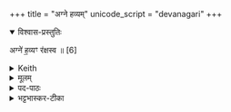 +++
title = "अग्ने हव्यम्"
unicode_script = "devanagari"
+++

<details open><summary>विश्वास-प्रस्तुतिः</summary>

अग्ने॑ ह॒व्यꣳ र॑क्षस्व ॥ [6]
</details>

<details><summary>Keith</summary>

O Agni, guard the offering.
</details>

<details><summary>मूलम्</summary>

अग्ने॑ ह॒व्यꣳ र॑क्षस्व ॥ [6]
</details>

<details><summary>पद-पाठः</summary>

अग्ने॑ । ह॒व्यम् । र॒क्ष॒स्व॒ ॥
</details>


<details><summary>भट्टभास्कर-टीका</summary>

17गार्हपत्यमभिमन्त्रयते - अग्न इति ॥ हे अग्ने गार्हपत्य, इदं हव्यं हवनाय निरुप्तं रक्षस्व । व्यत्ययेनात्मनेपदम् । 'छन्दसि च' (पा.सू. 5.1.67) इति यः ॥

</details>


